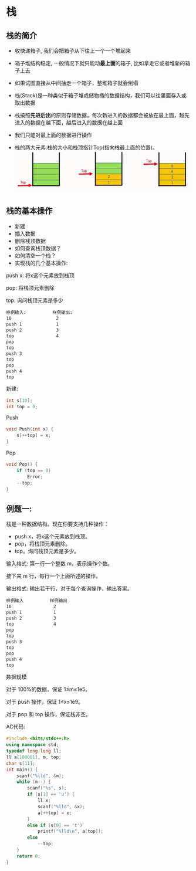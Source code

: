# 栈

## 栈的简介
+ 收快递箱子, 我们会把箱子从下往上一个一个堆起来
+ 箱子堆结构稳定, 一般情况下就只能动**最上面**的箱子, 比如拿走它或者堆新的箱子上去
+ 如果试图直接从中间抽走一个箱子，整堆箱子就会倒塌

+ 栈(Stack)是一种类似于箱子堆或储物桶的数据结构，我们可以往里面存入或取出数据
+ 栈按照**先进后出**的原则存储数据，每次新进入的数据都会被放在最上面，越先进入的数据在越下面，越后进入的数据在越上面
+ 我们只能对最上面的数据进行操作
+ 栈的两大元素:栈的大小和栈顶指针Top(指向栈最上面的位置)。
![img](../image/algorithm/stack/p1.png)
## 栈的基本操作 
+ 新建
+ 插入数据
+ 删除栈顶数据
+ 如何查询栈顶数据？
+ 如何清空一个栈？
+ 实现栈的几个基本操作:

push x: 将x这个元素放到栈顶

pop: 将栈顶元素删除

top: 询问栈顶元素是多少
```
样例输入:          样例输出:
10                 2
push 1             1
push 2             3
top                4
pop
top
push 3
top
pop
push 4
top
```

新建:
```cpp
int s[10];
int top = 0;
```

Push
```cpp
void Push(int x) {
    s[++top] = x;
}
```

Pop
```cpp
void Pop() {
    if (top == 0)
        Error;
    --top;
}
```

## 例题一:
栈是一种数据结构。现在你要支持几种操作：

+ push x，将x这个元素放到栈顶。
+ pop，将栈顶元素删除。
+ top，询问栈顶元素是多少。

输入格式:
第一行一个整数 m，表示操作个数。

接下来 m 行，每行一个上面所述的操作。

输出格式:
输出若干行，对于每个查询操作，输出答案。
```
样例输入          样例输出
10                2
push 1            1
push 2            3
top               4
pop
top
push 3
top
pop
push 4
top
```
数据规模

对于 100%的数据，保证 1≤m≤1e5。

对于 push 操作，保证 1≤x≤1e9。

对于 pop 和 top 操作，保证栈非空。

AC代码:
```cpp
#include <bits/stdc++.h>
using namespace std;
typedef long long ll;
ll a[100001], m, top;
char s[11];
int main() {
	scanf("%lld", &m);
	while (m--) {
		scanf("%s", s);
		if (s[1] == 'u') {
			ll x;
			scanf("%lld", &x);
			a[++top] = x;
		}
		else if (s[0] == 't')
			printf("%lld\n", a[top]);
		else 
			--top;
	}
	return 0;
}
```